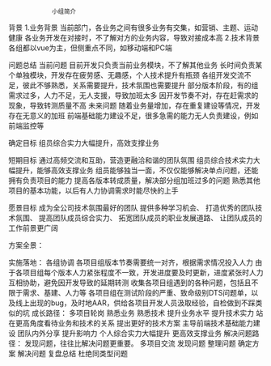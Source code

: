 				小组简介
背景
1.业务背景
	当前部门，各业务之间有很多业务有交集，如营销、主题、运动健康
	各业务开发在对接时，不了解对方的业务内容，导致对接成本高
2.技术背景
	各组都以vue为主，但侧重点不同，如移动端和PC端

问题总结
当前问题
	目前开发只负责当前业务模块，不了解其他业务
	长时间负责某个单独模块，开发存在疲劳感、无趣感，个人技术提升有瓶颈
	各组开发交流不足，彼此不够熟悉，关系需要提升，技术氛围也需要提升
	部分版本阶段，有的组需求过多，人力不足，无人支援，导致加班太多
	因开发节奏不对，存在赶需求的现象，导致转测质量不高
未来问题
	随着业务量增加，存在重复建设等情况，开发存在无意义的加班
	前端基础能力建设不足，很多急需的能力无人负责建设，例如前端监控等

确定目标
组员综合实力大幅提升，高效支撑业务

短期目标
	通过高频交流和互助，营造更融洽和谐的团队氛围
	组员综合技术实力大幅提升，能够高效支撑业务
	组员能够独当一面，不仅仅能够解决单点问题，还能拥有负责项目的能力
	提高各版本转成质量，解决部分组加班过多的问题
	熟悉其他项目的基本功能，以后有人力协调需求时能尽快的上手

愿景目标
	成为全公司技术氛围最好的团队
	提供多种学习机会、
	打造优秀的团队技术氛围、
	提高团队成员综合实力、
	拓宽团队成员的职业发展道路、
	让团队成员的工作前景更广阔

方案全景：

实施落地：
各组协调
	各项目组版本节奏需要统一对齐，根据需求情况投入人力
	由于各项目组每个版本人力紧张程度不一致，开发进度要及时更新，进度紧张时人力互相协助，避免因开发导致的延期转测
	收集各项目组遇到的各种问题，包括且不限于需求、基建、人力等
	各项目组在测试阶段的严重、致命级别DTS问题单，以及线上出现的bug，及时地AAR，供给各项目开发人员汲取经验，自检做到不踩类似的坑
成长路径：
	多项目轮岗
	熟悉业务
	熟悉技术
	提升业务水平
	提升技术实力
	站在更高角度看待业务和技术的关系
	提出更好的技术方案
	主导前端技术基础能力建设
	团队内外分享
	提升影响力
	个人综合实力大幅提升
	更高效支撑业务
解决问题路径：
发现问题，往往比解决问题更重要。
	多项目交流
	发现问题
	整理问题
	确定方案
	解决问题
	复盘总结
	杜绝同类型问题
